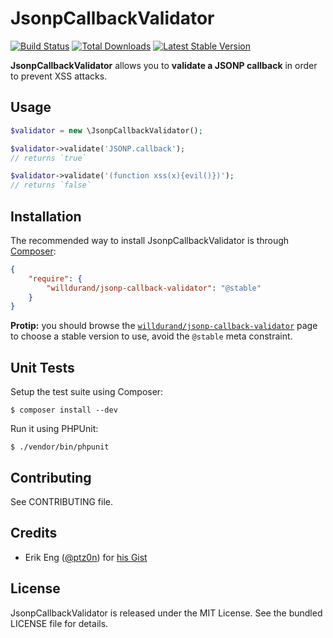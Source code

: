 JsonpCallbackValidator
======================

[![Build
Status](https://travis-ci.org/willdurand/JsonpCallbackValidator.png?branch=master)](https://travis-ci.org/willdurand/JsonpCallbackValidator)
[![Total
Downloads](https://poser.pugx.org/willdurand/jsonp-callback-validator/downloads.png)](https://packagist.org/packages/willdurand/jsonp-callback-validator)
[![Latest Stable
Version](https://poser.pugx.org/willdurand/jsonp-callback-validator/v/stable.png)](https://packagist.org/packages/willdurand/jsonp-callback-validator)


**JsonpCallbackValidator** allows you to **validate a JSONP callback** in order
to prevent XSS attacks.


Usage
-----

```php
$validator = new \JsonpCallbackValidator();

$validator->validate('JSONP.callback');
// returns `true`

$validator->validate('(function xss(x){evil()})');
// returns `false`
```


Installation
------------

The recommended way to install JsonpCallbackValidator is through
[Composer](http://getcomposer.org/):

``` json
{
    "require": {
        "willdurand/jsonp-callback-validator": "@stable"
    }
}
```

**Protip:** you should browse the
[`willdurand/jsonp-callback-validator`](https://packagist.org/packages/willdurand/jsonp-callback-validator)
page to choose a stable version to use, avoid the `@stable` meta constraint.


Unit Tests
----------

Setup the test suite using Composer:

    $ composer install --dev

Run it using PHPUnit:

    $ ./vendor/bin/phpunit


Contributing
------------

See CONTRIBUTING file.


Credits
-------

* Erik Eng ([@ptz0n](https://github.com/ptz0n)) for [his
  Gist](https://gist.github.com/ptz0n/1217080)


License
-------

JsonpCallbackValidator is released under the MIT License. See the bundled
LICENSE file for details.
